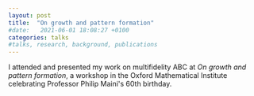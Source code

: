 ```yaml
---
layout: post
title:  "On growth and pattern formation"
#date:   2021-06-01 18:08:27 +0100
categories: talks
#talks, research, background, publications
---
```


I attended and presented my work on multifidelity ABC at *On growth and pattern formation*, a workshop in the Oxford Mathematical Institute celebrating Professor Philip Maini's 60th birthday.

